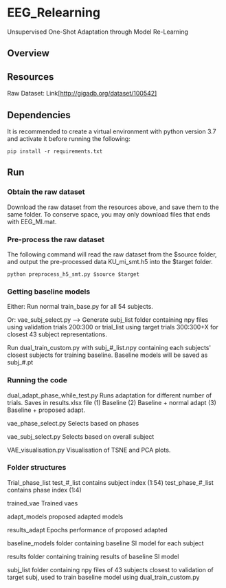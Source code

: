 # EEG_Relearning
Unsupervised One-Shot Adaptation through Model Re-Learning

## Overview

## Resources
Raw Dataset: Link[http://gigadb.org/dataset/100542]

## Dependencies

It is recommended to create a virtual environment with python version 3.7 and activate it before running the following:

```
pip install -r requirements.txt
```

## Run

### Obtain the raw dataset

Download the raw dataset from the resources above, and save them to the same folder. To conserve space, you may only download files that ends with EEG_MI.mat.

### Pre-process the raw dataset

The following command will read the raw dataset from the $source folder, and output the pre-processed data KU_mi_smt.h5 into the $target folder.

```
python preprocess_h5_smt.py $source $target
```

### Getting baseline models
Either: Run normal train_base.py for all 54 subjects.

Or: vae_subj_select.py --> Generate subj_list folder containing npy files using validation trials 200:300 or trial_list using target trials 300:300+X for closest 43 subject representations. 

Run dual_train_custom.py with subj_\#\_list.npy containing each subjects' closest subjects for training baseline. Baseline models will be saved as subj_#.pt

### Running the code

dual_adapt_phase_while_test.py 
Runs adaptation for different number of trials. Saves in results.xlsx file (1) Baseline (2) Baseline + normal adapt (3) Baseline + proposed adapt.

vae_phase_select.py
Selects based on phases

vae_subj_select.py
Selects based on overall subject

VAE_visualisation.py
Visualisation of TSNE and PCA plots.

### Folder structures

Trial_phase_list
test_\#\_list contains subject index (1:54)
test_phase_\#\_list contains phase index (1:4)

trained_vae
Trained vaes

adapt_models
proposed adapted models

results_adapt
Epochs performance of proposed adapted

baseline_models
folder containing baseline SI model for each subject

results
folder containing training results of baseline SI model

subj_list
folder containing npy files of 43 subjects closest to validation of target subj, used to train baseline model using dual_train_custom.py

